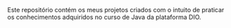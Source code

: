 Este repositório contém os meus projetos criados com o intuito de praticar os conhecimentos adquiridos no curso de Java da plataforma DIO.
